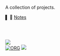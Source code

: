 A collection of projects.

▌ 📰 [Notes](details/notes.md)

<br>
<br>


[![](https://raw.githubusercontent.com/qb40/designs/gh-pages/0/image/11.png)](https://wolfram77.github.io)<br>
[![ORG](https://img.shields.io/badge/org-wolfram77-green?logo=Org)](https://wolfram77.github.io)
![](https://ga-beacon.deno.dev/G-1SH3XD2ZV9:wg29OuedRB-W9zi4no2Bhg/pantryf.github.io)
